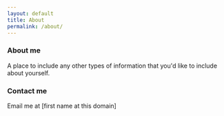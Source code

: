 ```yaml
---
layout: default
title: About
permalink: /about/
---
```

### About me

A place to include any other types of information that you'd like to include about yourself.

### Contact me

Email me at [first name at this domain]
